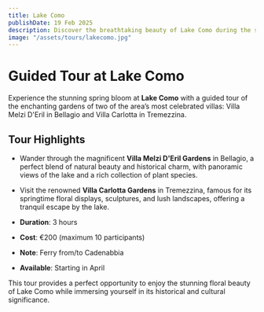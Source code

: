 ```yaml
---
title: Lake Como
publishDate: 19 Feb 2025
description: Discover the breathtaking beauty of Lake Como during the spring bloom with a guided tour of the famous Villa gardens in Bellagio and Tremezzina.
image: "/assets/tours/lakecomo.jpg"
---
```


# **Guided Tour at Lake Como**

Experience the stunning spring bloom at **Lake Como** with a guided tour of the enchanting gardens of two of the area’s most celebrated villas: Villa Melzi D'Eril in Bellagio and Villa Carlotta in Tremezzina.

## **Tour Highlights**
- Wander through the magnificent **Villa Melzi D'Eril Gardens** in Bellagio, a perfect blend of natural beauty and historical charm, with panoramic views of the lake and a rich collection of plant species.
- Visit the renowned **Villa Carlotta Gardens** in Tremezzina, famous for its springtime floral displays, sculptures, and lush landscapes, offering a tranquil escape by the lake.

- **Duration**: 3 hours  
- **Cost**: €200 (maximum 10 participants)  
- **Note**: Ferry from/to Cadenabbia  
- **Available**: Starting in April  

This tour provides a perfect opportunity to enjoy the stunning floral beauty of Lake Como while immersing yourself in its historical and cultural significance.

